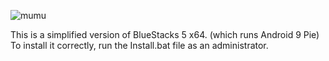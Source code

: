 ![mumu](https://github.com/Twig6943/Non-Bloated-Mumu-Player/assets/119701717/9dc58aea-08e6-4cc0-ba22-1ad034c913e7)


This is a simplified version of BlueStacks 5 x64. (which runs Android 9 Pie) To install it correctly, run the Install.bat file as an administrator.

